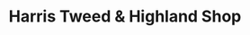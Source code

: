 ---
title: "Harris Tweed & Highland Shop"
url: /newtonmore/harris-tweed-und-highland-shop/
shop: Kleidung
---
